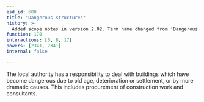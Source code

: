 ```yaml
---
esd_id: 600
title: "Dangerous structures"
history: >-
  Added scope notes in version 2.02. Term name changed from 'Dangerous structures and public safety' to 'Land and property - dangerous structures - public safety' in version 3.00. Scope notes amended in version 3.05. Name changed to 'Dangerous structures' in version 4.00.
function: 170
interactions: [0, 8, 17]
powers: [2341, 2341]
internal: false

---
```


The local authority has a responsibility to deal with buildings which have become dangerous due to old age, deterioration or settlement, or by more dramatic causes.  This includes procurement of construction work and consultants.

